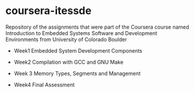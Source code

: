 # coursera-itessde
Repository of the assignments that were part of the Coursera course named Introduction to Embedded Systems Software and Development Environments from University of Colorado Boulder

* Week1
Embedded System Development Components

* Week2
Compilation with GCC and GNU Make

* Week 3
Memory Types, Segments and Management

* Week4
Final Assessment
